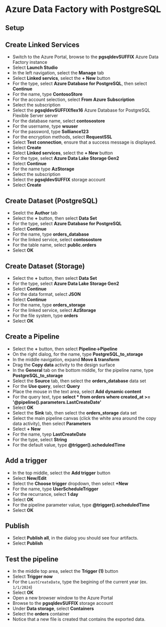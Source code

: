 # Azure Data Factory with PostgreSQL

## Setup

## Create Linked Services

- Switch to the Azure Portal, browse to the **pgsqldevSUFFIX** Azure Data Factory instance
- Select **Launch Studio**
- In the left navigation, select the **Manage** tab
- Select **Linked servics**, select the **+ New** button
- For the type, select **Azure Database for PostgreSQL**, then select **Continue**
- For the name, type **ContosoStore**
- For the account selection, select **From Azure Subscription**
- Select the subscription
- Select the **pgsqldevSUFFIXflex16** Azure Database for PostgreSQL Flexible Server server
- For the database name, select **contosostore**
- For the username, type **wsuser**
- For the password, type **Solliance123**
- For the encryption methods, select **RequestSSL**
- Select **Test connection**, ensure that a success message is displayed.
- Select **Create**
- Select **Linked services**, select the **+ New** button
- For the type, select **Azure Data Lake Storage Gen2**
- Select **Continue**
- For the name type **AzStorage**
- Select the subscription
- Select the **pgsqldevSUFFIX** storage account
- Select **Create**

## Create Dataset (PostgreSQL)

- Seelct the **Author** tab
- Select the **+** button, then select **Data Set**
- For the type, select **Azure Database for PostgreSQL**
- Select **Continue**
- For the name, type **orders_database**
- For the linked service, select **contosostore**
- For the table name, select **public.orders**
- Select **OK**

## Create Dataset (Storage)

- Select the **+** button, then select **Data Set**
- For the type, select **Azure Data Lake Storage Gen2**
- Select **Continue**
- For the data format, select **JSON**
- Select **Continue**
- For the name, type **orders_storage**
- For the linked service, select **AzStorage**
- For the file system, type **orders**
- Select **OK**

## Create a Pipeline

- Select the **+** button, then select **Pipeline->Pipeline**
- On the right dialog, for the name, type **PostgreSQL_to_storage**
- In the middle navigation, expand **Move & transform**
- Drag the **Copy data** activity to the design surface
- In the **General** tab on the bottom middle, for the pipeline name, type **PostgreSQL_to_storage**
- Select the **Source** tab, then select the **orders_database** data set
- For the **Use query**, select **Query**
- Place the mouse in the text area, select **Add dynamic content**
- For the query text, type **select * from orders where created_at >= '@pipeline().parameters.LastCreateDate'**
- Select **OK**
- Select the **Sink** tab, then select the **orders_storage** data set
- Select the main pipeline canvas (click the white area around the copy data activity), then select **Parameters**
- Select **+ New**
- For the name, tyep **LastCreateDate**
- For the type, select **String**
- For the default value, type **@trigger().scheduledTime**

## Add a trigger

- In the top middle, select the **Add trigger** button
- Select **New/Edit**
- Select the **Choose trigger** dropdown, then select **+New**
- For the name, type **UserScheduleTrigger**
- For the recurrance, select **1 day**
- Select **OK**
- For the pipeline parameter value, type **@trigger().scheduledTime**
- Select **OK**

## Publish

- Select **Publish all**, in the dialog you should see four artifacts.
- Select **Publish**

## Test the pipeline

- In the middle top area, select the **Trigger (1)** button
- Select **Trigger now**
- For the `LastCreateDate`, type the begining of the current year (ex. `1/1/2024`)
- Select **OK**
- Open a new browser window to the Azure Portal
- Browse to the **pgsqldevSUFFIX** storage account
- Under **Data storage**, select **Containers**
- Select the **orders** container
- Notice that a new file is created that contains the exported data.
